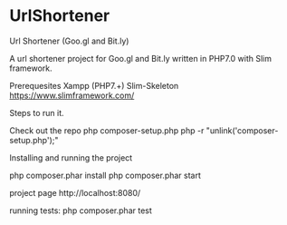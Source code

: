 # UrlShortener
Url Shortener (Goo.gl and Bit.ly) 

A url shortener project for Goo.gl and Bit.ly written in PHP7.0 with Slim framework.

Prerequesites 
Xampp (PHP7.+)
Slim-Skeleton https://www.slimframework.com/

Steps to run it.

Check out the repo 
php composer-setup.php
php -r "unlink('composer-setup.php');"

Installing and running the project

php composer.phar install
php composer.phar start

project page
http://localhost:8080/

running tests:
php composer.phar test
